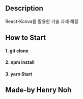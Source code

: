 ## Description

React-Konva를 활용한 기술 과제 해결

## How to Start

#### 1. git clone

#### 2. npm install

#### 3. yarn Start

## Made-by Henry Noh
